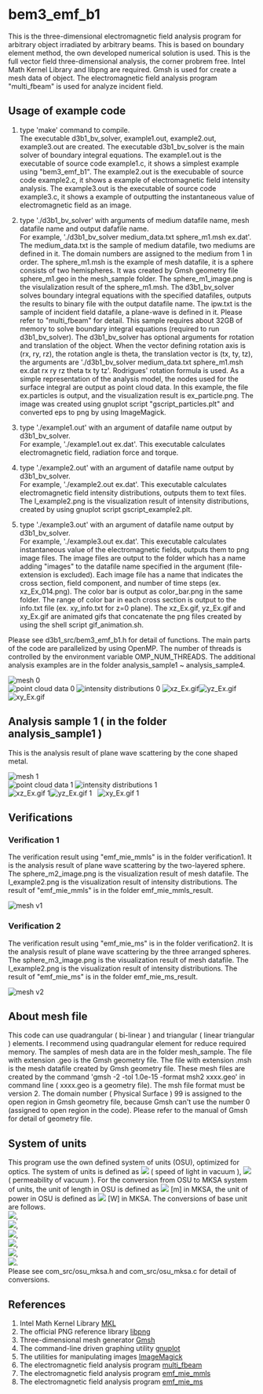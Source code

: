 # bem3_emf_b1
This is the three-dimensional electromagnetic field analysis program for arbitrary object irradiated by arbitrary beams. 
This is based on boundary element method, the own developed numerical solution is used. 
This is the full vector field three-dimensional analysis, the corner probrem free. 
Intel Math Kernel Library and libpng are required. 
Gmsh is used for create a mesh data of object. 
The electromagnetic field analysis program "multi_fbeam" is used for analyze incident field. 


## Usage of example code  

1. type 'make' command to compile.  
   The executable d3b1_bv_solver, example1.out, example2.out, example3.out are created. 
   The executable d3b1_bv_solver is the main solver of boundary integral equations. 
   The example1.out is the executable of source code example1.c, it shows a simplest example using "bem3_emf_b1". 
   The example2.out is the execubable of source code example2.c, it shows a example of electromagnetic field intensity analysis.
   The example3.out is the executable of source code example3.c, it shows a example of outputting the instantaneous value of electromagnetic field as an image. 
  
2. type './d3b1_bv_solver' with arguments of medium datafile name, mesh datafile name and output dafafile name.  
   For example, './d3b1_bv_solver medium_data.txt sphere_m1.msh ex.dat'. 
   The medium_data.txt is the sample of medium datafile, two mediums are defined in it. The domain numbers are assigned to the medium from 1 in order. 
   The sphere_m1.msh is the example of mesh datafile, it is a sphere consists of two hemispheres.
   It was created by Gmsh geometry file sphere_m1.geo in the mesh_sample folder. 
   The sphere_m1_image.png is the visulalization result of the sphere_m1.msh.
   The d3b1_bv_solver solves boundary integral equations with the specified datafiles, outputs the results to binary file with the output datafile name.
   The ipw.txt is the sample of incident field datafile, a plane-wave is defined in it. Please refer to "multi_fbeam" for detail. 
   This sample requires about 32GB of memory to solve boundary integral equations (required to run d3b1_bv_solver). 
   The d3b1_bv_solver has optional arguments for rotation and translation of the object. 
   When the vector defining rotation axis is (rx, ry, rz), the rotation angle is theta, the translation vector is (tx, ty, tz), 
   the arguments are './d3b1_bv_solver medium_data.txt sphere_m1.msh ex.dat rx ry rz theta tx ty tz'. 
   Rodrigues' rotation formula is used. 
   As a simple representation of the analysis model, the nodes used for the surface integral are output as point cloud data. 
   In this example, the file ex.particles is output, and the visualization result is ex_particle.png.
   The image was created using gnuplot script "gscript_particles.plt" and converted eps to png by using ImageMagick.

3. type './example1.out' with an argument of datafile name output by d3b1_bv_solver.  
   For example, './example1.out ex.dat'. 
   This executable calculates electromagnetic field, radiation force and torque.  

4. type './example2.out' with an argument of datafile name output by d3b1_bv_solver.   
   For example, './example2.out ex.dat'. 
   This executable calculates electromagnetic field intensity distributions, outputs them to text files. 
   The I_example2.png is the visualization result of intensity distributions, created by using gnuplot script gscript_example2.plt.  
   
5. type './example3.out' with an argument of datafile name output by d3b1_bv_solver.  
   For example, './example3.out ex.dat'. 
   This executable calculates instantaneous value of the electromagnetic fields, outputs them to png image files. 
   The image files are output to the folder which has a name adding "images" to the datafile name specified in the argument (file-extension is excluded). 
   Each image file has a name that indicates the cross section, field component, and number of time steps (ex. xz_Ex_014.png). 
   The color bar is output as color_bar.png in the same folder. 
   The range of color bar in each cross section is output to the info.txt file (ex. xy_info.txt for z=0 plane). 
   The xz_Ex.gif, yz_Ex.gif and xy_Ex.gif are animated gifs that concatenate the png files created by using the shell script gif_animation.sh.  

Please see d3b1_src/bem3_emf_b1.h for detail of functions. 
The main parts of the code are parallelized by using OpenMP. 
The number of threads is controlled by the environment variable OMP_NUM_THREADS. 
The additional analysis examples are in the folder analysis_sample1 ~ analysis_sample4.  

![mesh 0](sphere_m1_image.png "mesh image of the object (sphere_m1_image.png)")  
![point cloud data 0](ex_particles.png "nodes for surface integral (ex_particles.png)") 
![intensity distributions 0](I_example2.png "intensity distributions (I_example2.png)")
![xz_Ex.gif](xz_Ex.gif "instantaneous value of the E_x on y=0 plane (xz_Ex.gif)")![yz_Ex.gif](yz_Ex.gif "instantaneous value of the E_x on x=0 plane (yz_Ex.gif)")  
![xy_Ex.gif](xy_Ex.gif "instantaneous value of the E_x on z=0 plane (xy_Ex.gif)")  


## Analysis sample 1 ( in the folder analysis_sample1 )  

This is the analysis result of plane wave scattering by the cone shaped metal.

![mesh 1](analysis_sample1/cone_m1_image.png "mesh image of the cone (analysis_sample1/cone_m1_image.png)")  
![point cloud data 1](analysis_sample1/ex1_particles.png "nodes for surface integral (analysis_sample1/ex1_particles.png)") 
![intensity distributions 1](analysis_sample1/I_example2.png "intensity distributions (analysis_sample1/I_example2.png)")  
![xz_Ex.gif 1](analysis_sample1/xz_Ex.gif "instantaneous value of the E_x on y=0 plane (analysis_sample1/xz_Ex.gif)")![yz_Ex.gif 1](analysis_sample1/yz_Ex.gif "instantaneous value of the E_x on x=0 plane (analysis_sample1/yz_Ex.gif)")  
![xy_Ex.gif 1](analysis_sample1/xy_Ex.gif "instantaneous value of the E_x on z=0 plane (analysis_sample1/xy_Ex.gif)")  


## Verifications  

### Verification 1    

The verification result using "emf_mie_mmls" is in the folder verification1.
It is the analysis result of plane wave scattering by the two-layered sphere.
The sphere_m2_image.png is the visualization result of mesh datafile. 
The I_example2.png is the visualization result of intensity distributions.
The result of "emf_mie_mmls" is in the folder emf_mie_mmls_result.  

![mesh v1](verification1/sphere_m2_image.png "mesh image of the two-layered sphere (verification1/sphere_m2_image.png)")  

### Verification 2  

The verification result using "emf_mie_ms" is in the folder verification2.
It is the analysis result of plane wave scattering by the three arranged spheres.
The sphere_m3_image.png is the visualization result of mesh datafile. 
The I_example2.png is the visualization result of intensity distributions.
The result of "emf_mie_ms" is in the folder emf_mie_ms_result.  

![mesh v2](verification2/sphere_m3_image.png "mesh image of the three arranged spheres (verification2/sphere_m3_image.png)")  


## About mesh file

This code can use quadrangular ( bi-linear ) and triangular ( linear triangular ) elements. 
I recommend using quadrangular element for reduce required memory. 
The samples of mesh data are in the folder mesh_sample. 
The file with extension .geo is the Gmsh geometry file. 
The file with extension .msh is the mesh datafile created by Gmsh geometry file. 
These mesh files are created by the command 'gmsh -2 -tol 1.0e-15 -format msh2 xxxx.geo' in command line ( xxxx.geo is a geometry file). 
The msh file format must be version 2. 
The domain number ( Physical Surface ) 99 is assigned to the open region in Gmsh geometry file, because Gmsh can't use the number 0 (assigned to open region in the code). 
Please refer to the manual of Gmsh for detail of geometry file.  


## System of units  

This program use the own defined system of units (OSU), optimized for optics. 
The system of units is defined as <img src="https://latex.codecogs.com/gif.latex?c_0=1"> ( speed of light in vacuum ), 
<img src="https://latex.codecogs.com/gif.latex?\mu_0=1"> ( permeability of vacuum ). 
For the conversion from OSU to MKSA system of units, the unit of length in OSU is defined as 
<img src="https://latex.codecogs.com/gif.latex?1\times10^{-6}"> [m] in MKSA, the unit of power in OSU is defined as
<img src="https://latex.codecogs.com/gif.latex?1\times10^{-3}"> [W] in MKSA. The conversions of base unit are follows.  
<img src="https://latex.codecogs.com/gif.latex?a=1\times10^{-6}">,  
<img src="https://latex.codecogs.com/gif.latex?b=1\times10^{-3}">,  
<img src="https://latex.codecogs.com/gif.latex?a\,\mathrm{[m]}=1\,\mathrm{[L]}">,  
<img src="https://latex.codecogs.com/gif.latex?\frac{ab}{c_0^3}\,\mathrm{[kg]}=1\,\mathrm{[M]}">,  
<img src="https://latex.codecogs.com/gif.latex?\frac{a}{c_0}\,\mathrm{[s]}=1\,\mathrm{[T]}">,  
<img src="https://latex.codecogs.com/gif.latex?\sqrt{\frac{b}{c_0\mu_0}}\,\mathrm{[A]}=1\,\mathrm{[I]}">.  
Please see com_src/osu_mksa.h and com_src/osu_mksa.c for detail of conversions.  


## References  

1. Intel Math Kernel Library [MKL](https://software.intel.com/mkl)  
2. The official PNG reference library [libpng](http://www.libpng.org/pub/png/libpng.html)  
3. Three-dimensional mesh generator [Gmsh](https://gmsh.info/)  
4. The command-line driven graphing utility [gnuplot](http://www.gnuplot.info/)  
5. The utilities for manipulating images [ImageMagick](https://imagemagick.org/)  
6. The electromagnetic field analysis program [multi_fbeam](https://github.com/akohta/multi_fbeam/)   
7. The electromagnetic field analysis program [emf_mie_mmls](https://github.com/akohta/emf_mie_mmls/)  
8. The electromagnetic field analysis program [emf_mie_ms](https://github.com/akohta/emf_mie_ms/)  
